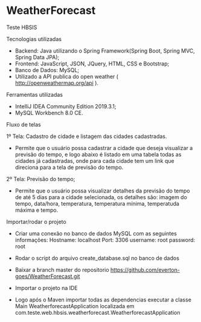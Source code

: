 # WeatherForecast
Teste HBSIS

Tecnologias utilizadas

- Backend: Java utilizando o Spring Framework(Spring Boot, Spring MVC, Spring Data JPA);
- Frontend: JavaScript, JSON, JQuery, HTML, CSS e Bootstrap;
- Banco de Dados: MySQL;
- Utilizado a API publica do open weather ( http://openweathermap.org/api ).

Ferramentas utilizadas

- IntelliJ IDEA Community Edition 2019.3.1;
- MySQL Workbench 8.0 CE.

Fluxo de telas

1º Tela: Cadastro de cidade e listagem das cidades cadastradas.
- Permite que o usuário possa cadastrar a cidade que deseja visualizar a previsão do tempo, 
e logo abaixo é listado em uma tabela todas as cidades já cadastradas, onde para cada cidade 
tem um link que direciona para a tela de previsão do tempo.

2º Tela: Previsão do tempo;
- Permite que o usuário possa visualizar detalhes da previsão do tempo de até 5 dias para a
cidade selecionada, os detalhes são: imagem do tempo, data/hora, temperatura, temperatura mínima,
temperatuda máxima e tempo.

Importar/rodar o projeto

- Criar uma conexão no banco de dados MySQL com as seguintes informações:
Hostname: localhost
Port: 3306
username: root
password: root

- Rodar o script do arquivo create_database.sql no banco de dados

- Baixar a branch master do repositorio https://github.com/everton-goes/WeatherForecast.git

- Importar o projeto na IDE

- Logo após o Maven importar todas as dependencias executar a classe Main WeatherforecastApplication
 localizada em com.teste.web.hbsis.weatherforecast.WeatherforecastApplication

